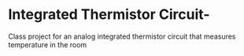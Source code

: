 # Integrated Thermistor Circuit-
Class project for an analog integrated thermistor circuit that measures temperature in the room


